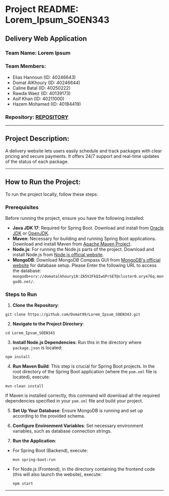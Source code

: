 # Project README: Lorem_Ipsum_SOEN343

## Delivery Web Application

### Team Name: Lorem Ipsum

### Team Members:
- Elias Hannoun (ID: 40246643)
- Domat AlKhoury (ID: 40246644)
- Caline Batal (ID: 40250222)
- Rawda Waez (ID: 40139173)
- Asif Khan (ID: 40211000)
- Hazem Mohamed (ID: 40184419)

### Repository: [REPOSITORY](https://github.com/Domat99/Lorem_Ipsum_SOEN343)

---

## Project Description:

A delivery website lets users easily schedule and track packages with clear pricing and secure payments. It offers 24/7 support and real-time updates of the status of each package.

---


## How to Run the Project:

To run the project locally, follow these steps:

### Prerequisites
Before running the project, ensure you have the following installed:
- **Java JDK 17**: Required for Spring Boot. Download and install from [Oracle JDK](https://www.oracle.com/java/technologies/javase/jdk17-archive-downloads.html) or [OpenJDK](https://adoptopenjdk.net/).
- **Maven**: Necessary for building and running Spring Boot applications. Download and install Maven from [Apache Maven Project](https://maven.apache.org/download.cgi).
- **Node.js**: For running the Node.js parts of the project. Download and install Node.js from [Node.js official website](https://nodejs.org/).
- **MongoDB**: Download MongoDB Compass GUI from [MongoDB's official website](https://www.mongodb.com/try/download/compass) for database setup. Please Enter the following URL to access the database: `mongodb+srv://domatalkhoury10:ZA5V2FkQIwGPrSET@cluster0.orye76q.mongodb.net/`.

### Steps to Run
1. **Clone the Repository**: 
```
git clone https://github.com/Domat99/Lorem_Ipsum_SOEN343.git
```
2. **Navigate to the Project Directory**: 
 ```
cd Lorem_Ipsum_SOEN343
 ```
3. **Install Node.js Dependencies**: Run this in the directory where `package.json` is located: 
 ```
npm install
 ```
4. **Run Maven Build**: This step is crucial for Spring Boot projects. In the root directory of the Spring Boot application (where the `pom.xml` file is located), execute: 
 ```
mvn clean install
 ```
If Maven is installed correctly, this command will download all the required dependencies specified in your `pom.xml` file and build your project.

5. **Set Up Your Database**: Ensure MongoDB is running and set up according to the provided schema. 

6. **Configure Environment Variables**: Set necessary environment variables, such as database connection strings.

7. **Run the Application**:
- For Spring Boot (Backend), execute:
  ```
  mvn spring-boot:run
  ```
- For Node.js (Frontend), in the directory containing the frontend code (this will also launch the website), execute:
  ```
  npm start
  ```

--- 
